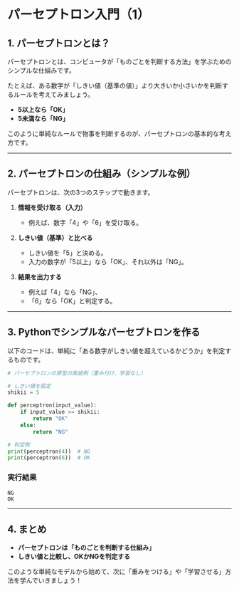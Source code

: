# パーセプトロン入門（1）

## 1. パーセプトロンとは？

パーセプトロンとは、コンピュータが「ものごとを判断する方法」を学ぶためのシンプルな仕組みです。

たとえば、ある数字が「しきい値（基準の値）」より大きいか小さいかを判断するルールを考えてみましょう。

- **5以上なら「OK」**
- **5未満なら「NG」**

このように単純なルールで物事を判断するのが、パーセプトロンの基本的な考え方です。

---

## 2. パーセプトロンの仕組み（シンプルな例）

パーセプトロンは、次の3つのステップで動きます。

1. **情報を受け取る（入力）**

   - 例えば、数字「4」や「6」を受け取る。

2. **しきい値（基準）と比べる**

   - しきい値を「5」と決める。
   - 入力の数字が「5以上」なら「OK」、それ以外は「NG」。

3. **結果を出力する**

   - 例えば「4」なら「NG」、
   - 「6」なら「OK」と判定する。

---

## 3. Pythonでシンプルなパーセプトロンを作る

以下のコードは、単純に「ある数字がしきい値を超えているかどうか」を判定するものです。

```python
# パーセプトロンの原型の実装例（重み付け、学習なし）

# しきい値を設定
shikii = 5

def perceptron(input_value):
    if input_value >= shikii:
        return "OK"
    else:
        return "NG"

# 判定例
print(perceptron(4))  # NG
print(perceptron(6))  # OK

```

### 実行結果
```
NG
OK
```

---

## 4. まとめ

- **パーセプトロンは「ものごとを判断する仕組み」**
- **しきい値と比較し、OKかNGを判定する**

このような単純なモデルから始めて、次に「重みをつける」や「学習させる」方法を学んでいきましょう！

